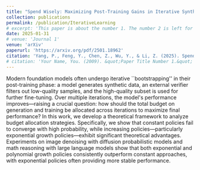 ```yaml
---
title: "Spend Wisely: Maximizing Post-Training Gains in Iterative Synthetic Data Boostrapping"
collection: publications
permalink: /publication/IterativeLearning
# excerpt: 'This paper is about the number 1. The number 2 is left for future work.'
date: 2025-01-31
# venue: 'Journal 1'
venue: 'arXiv'
paperurl: 'https://arxiv.org/pdf/2501.18962'
citation: 'Yang, P., Feng, Y., Chen, Z., Wu, Y., & Li, Z. (2025). Spend Wisely: Maximizing Post-Training Gains in Iterative Synthetic Data Boostrapping. arXiv preprint arXiv:2501.18962'
# citation: 'Your Name, You. (2009). &quot;Paper Title Number 1.&quot; <i>Journal 1</i>. 1(1).'
---
```


Modern foundation models often undergo iterative ``bootstrapping'' in their post-training phase: a model generates synthetic data, an external verifier filters out low-quality samples, and the high-quality subset is used for further fine-tuning. Over multiple iterations, the model's performance improves—raising a crucial question: how should the total budget on generation and training be allocated across iterations to maximize final performance? In this work, we develop a theoretical framework to analyze budget allocation strategies. Specifically, we show that constant policies fail to converge with high probability, while increasing policies—particularly exponential growth policies—exhibit significant theoretical advantages. Experiments on image denoising with diffusion probabilistic models and math reasoning with large language models show that both exponential and polynomial growth policies consistently outperform constant approaches, with exponential policies often providing more stable performance.

<!-- Recommended citation: Your Name, You. (2009). "Paper Title Number 1." <i>Journal 1</i>. 1(1). -->